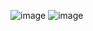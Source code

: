 ![image](https://github.com/user-attachments/assets/65187b30-e98e-4109-9a2c-bd185a102f2e)
![image](https://github.com/user-attachments/assets/0f429bac-c3f0-4755-a12c-3ae65f7c1c0f)
